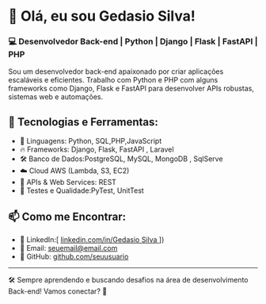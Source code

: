 # 👋 Olá, eu sou Gedasio Silva!

### 💻 Desenvolvedor Back-end | Python | Django | Flask | FastAPI | PHP

Sou um desenvolvedor back-end apaixonado por criar aplicações escaláveis e eficientes. Trabalho com Python e PHP com alguns frameworks como Django, Flask e FastAPI para desenvolver APIs robustas, sistemas web e automações.


## 🚀 Tecnologias e Ferramentas:
- 🐍 Linguagens: Python, SQL,PHP,JavaScript 
- 🔥 Frameworks: Django, Flask, FastAPI , Laravel 
- 🛠 Banco de Dados:PostgreSQL, MySQL, MongoDB , SqlServe 
- ☁️ Cloud AWS (Lambda, S3, EC2)
- 📡 APIs & Web Services: REST  
- 🔎 Testes e Qualidade:PyTest, UnitTest  


## 📫 Como me Encontrar:
- 💼 LinkedIn:[ [linkedin.com/in/Gedasio Silva ](https://www.linkedin.com/in/gedasio-silva-205160189/)  ])
- 📧 Email: seuemail@email.com  
- 🚀 GitHub: [github.com/seuusuario](https://github.com/seuusuario)  

---

🛠 Sempre aprendendo e buscando desafios na área de desenvolvimento Back-end! Vamos conectar? 🚀  

